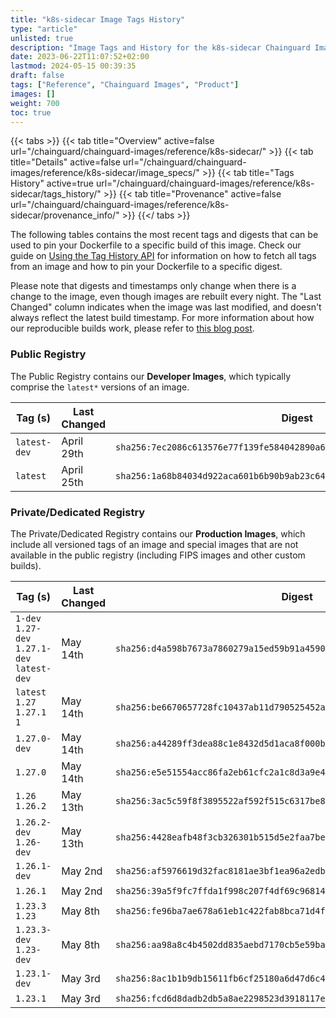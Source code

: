 ```yaml
---
title: "k8s-sidecar Image Tags History"
type: "article"
unlisted: true
description: "Image Tags and History for the k8s-sidecar Chainguard Image"
date: 2023-06-22T11:07:52+02:00
lastmod: 2024-05-15 00:39:35
draft: false
tags: ["Reference", "Chainguard Images", "Product"]
images: []
weight: 700
toc: true
---
```


{{< tabs >}}
{{< tab title="Overview" active=false url="/chainguard/chainguard-images/reference/k8s-sidecar/" >}}
{{< tab title="Details" active=false url="/chainguard/chainguard-images/reference/k8s-sidecar/image_specs/" >}}
{{< tab title="Tags History" active=true url="/chainguard/chainguard-images/reference/k8s-sidecar/tags_history/" >}}
{{< tab title="Provenance" active=false url="/chainguard/chainguard-images/reference/k8s-sidecar/provenance_info/" >}}
{{</ tabs >}}

The following tables contains the most recent tags and digests that can be used to pin your Dockerfile to a specific build of this image. Check our guide on [Using the Tag History API](/chainguard/chainguard-images/using-the-tag-history-api/) for information on how to fetch all tags from an image and how to pin your Dockerfile to a specific digest.

Please note that digests and timestamps only change when there is a change to the image, even though images are rebuilt every night. The "Last Changed" column indicates when the image was last modified, and doesn't always reflect the latest build timestamp. For more information about how our reproducible builds work, please refer to [this blog post](https://www.chainguard.dev/unchained/reproducing-chainguards-reproducible-image-builds).

### Public Registry
The Public Registry contains our **Developer Images**, which typically comprise the `latest*` versions of an image.

| Tag (s)       | Last Changed | Digest                                                                    |
|---------------|--------------|---------------------------------------------------------------------------|
|  `latest-dev` | April 29th   | `sha256:7ec2086c613576e77f139fe584042890a671a2e6c757e6dd9f434a84deaa94be` |
|  `latest`     | April 25th   | `sha256:1a68b84034d922aca601b6b90b9ab23c64b290ddc496c7d9a29d8c8ddbff7f76` |


### Private/Dedicated Registry
The Private/Dedicated Registry contains our **Production Images**, which include all versioned tags of an image and special images that are not available in the public registry (including FIPS images and other custom builds).

| Tag (s)                                       | Last Changed | Digest                                                                    |
|-----------------------------------------------|--------------|---------------------------------------------------------------------------|
|  `1-dev` `1.27-dev` `1.27.1-dev` `latest-dev` | May 14th     | `sha256:d4a598b7673a7860279a15ed59b91a4590db4420c8cf57439cc2387f061f7672` |
|  `latest` `1.27` `1.27.1` `1`                 | May 14th     | `sha256:be6670657728fc10437ab11d790525452abcff208ccefc986f7c65eff0dd5a3d` |
|  `1.27.0-dev`                                 | May 14th     | `sha256:a44289ff3dea88c1e8432d5d1aca8f000bf3a0632de02c694ca55dcd97b0f149` |
|  `1.27.0`                                     | May 14th     | `sha256:e5e51554acc86fa2eb61cfc2a1c8d3a9e4dfc1ab6b11a70f55945fb2d427b2c4` |
|  `1.26` `1.26.2`                              | May 13th     | `sha256:3ac5c59f8f3895522af592f515c6317be85ef3203f1216bb7fb4ad7e472f5cd2` |
|  `1.26.2-dev` `1.26-dev`                      | May 13th     | `sha256:4428eafb48f3cb326301b515d5e2faa7be1c56756a1a42532e9f69ee67f987af` |
|  `1.26.1-dev`                                 | May 2nd      | `sha256:af5976619d32fac8181ae3bf1ea96a2edb30019309bfa3760400484deeaba0a0` |
|  `1.26.1`                                     | May 2nd      | `sha256:39a5f9fc7ffda1f998c207f4df69c9681485b0f8d970322ef1dc74224d5ea547` |
|  `1.23.3` `1.23`                              | May 8th      | `sha256:fe96ba7ae678a61eb1c422fab8bca71d4faa1f520ba35a441789856488e89ebb` |
|  `1.23.3-dev` `1.23-dev`                      | May 8th      | `sha256:aa98a8c4b4502dd835aebd7170cb5e59ba1ae9a5156da184a9de8b0879072ed6` |
|  `1.23.1-dev`                                 | May 3rd      | `sha256:8ac1b1b9db15611fb6cf25180a6d47d6c41d4981b2a04101e49effd15eca53e6` |
|  `1.23.1`                                     | May 3rd      | `sha256:fcd6d8dadb2db5a8ae2298523d3918117e8ed4951ac8217fe46365c491428adc` |

